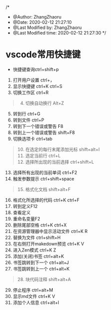 /*
 * @Author: ZhangZhaoru 
 * @Date: 2020-02-12 21:27:10 
 * @Last Modified by: ZhangZhaoru
 * @Last Modified time: 2020-02-12 21:27:30
 */

# vscode常用快捷键
* 快捷键查询ctrl+shift+p

1. 打开用户设置 ctrl+，
2. 显示快捷键 ctrl+K ctrl+S
3. 切换工作区 ctrl+R
>4. 切换自动换行 Alt+Z
5. 转到行 ctrl+G
6. 转到文件 ctrl+P
7. 转到下一个错误或警告 F8
8. 转到上一个错误或警告 shift+F8
9. 切换选项卡 ctrl+tab
>10. 在选定的每行末尾添加光标 shift+alt+I
>11. 选定当前行 ctrl+L
>12. 选择所出现的当前选择 ctrl+shift+L
13. 选择所有出现的当前单词 ctrl+F2
14. 触发参数提示 ctrl+shift+space
>15. 格式化文档 shift+alt+F
16. 格式化所选择的代码 ctrl+K ctrl+F
17. 转到定义F12
18. 查看定义
19. 重命名变量F2
20. 删除尾部空格 ctrl+K ctrl+X
21. 在资源管理器中显示活动文件 ctrl+K R
22. 替换为文件 ctrl+shift+H
23. 在右侧打开makedown预览 ctrl+K V
24. 进入Zen模式 ctrl+K Z
25. 添加(关闭)书签 ctrl+alt+K
26. 书签跳转到下一个 ctrl+alt+J
27. 书签跳转到上一个 ctrl+alt+K
>28. 块代码注释 shift+alt+A
29. 停止程序 ctrl+alt+M
30. 显示md文件 ctrl+K V
31. 添加个人信息 ctrl+alt+I




